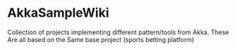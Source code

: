 # AkkaSampleWiki
Collection of projects implementing different pattern/tools from Akka. These Are all based on the Same base project (sports betting platform)
